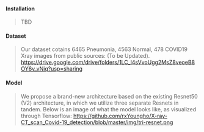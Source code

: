 #### Installation
> TBD
>
>


#### Dataset
> Our dataset cotains 6465 Pneumonia, 4563 Normal, 478 COVID19 Xray images from public sources: (To be Updated).
> https://drive.google.com/drive/folders/1LC_l4sVvoUgg2MsZ8veoeB8OY6v_vNiq?usp=sharing

#### Model
> We propose a brand-new architecture based on the existing Resnet50 (V2) architecture, in which we utilize three separate Resnets in tandem. Below is an image of what the model looks like, as visualized through Tensorflow:
https://github.com/rxYoungho/X-ray-CT_scan_Covid-19_detection/blob/master/img/tri-resnet.png
